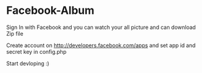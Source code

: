 # Facebook-Album
Sign In with Facebook and you can watch your all picture and can download Zip file 

Create account on http://developers.facebook.com/apps and set app id and secret key in config.php 

Start devloping :) 
